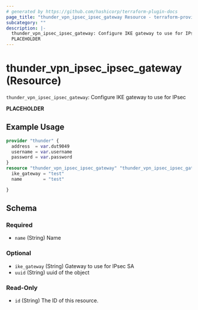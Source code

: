 ```yaml
---
# generated by https://github.com/hashicorp/terraform-plugin-docs
page_title: "thunder_vpn_ipsec_ipsec_gateway Resource - terraform-provider-thunder"
subcategory: ""
description: |-
  thunder_vpn_ipsec_ipsec_gateway: Configure IKE gateway to use for IPsec
  PLACEHOLDER
---
```


# thunder_vpn_ipsec_ipsec_gateway (Resource)

`thunder_vpn_ipsec_ipsec_gateway`: Configure IKE gateway to use for IPsec

__PLACEHOLDER__

## Example Usage

```terraform
provider "thunder" {
  address  = var.dut9049
  username = var.username
  password = var.password
}
resource "thunder_vpn_ipsec_ipsec_gateway" "thunder_vpn_ipsec_ipsec_gateway" {
  ike_gateway = "test"
  name        = "test"

}
```

<!-- schema generated by tfplugindocs -->
## Schema

### Required

- `name` (String) Name

### Optional

- `ike_gateway` (String) Gateway to use for IPsec SA
- `uuid` (String) uuid of the object

### Read-Only

- `id` (String) The ID of this resource.


